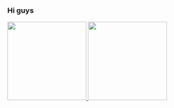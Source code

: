 ### Hi guys

 <div>
  <a href="https://github.com/emanoellytla">
  <img height="180em" src="https://github-readme-stats.vercel.app/api?username=emanoellytla&show_icons=true&theme=gruvbox&include_all_commits=true&count_private=true"/>
  <img height="180em" src="https://github-readme-stats.vercel.app/api/top-langs/?username=emanoellytla&layout=compact&langs_count=7&theme=gruvbox"/>
</div>


